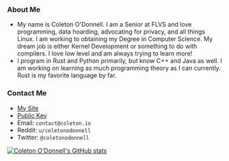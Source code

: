 ### About Me
- My name is Coleton O'Donnell. I am a Senior at FLVS and love programming, data hoarding, advocating for privacy, and all things Linux. I am working to obtaining my Degree in Computer Science. My dream job is either Kernel Development or something to do with compilers. I love low level and am always trying to learn more!
- I program in Rust and Python primarily, but know C++ and Java as well. I am working on learning as much programming theory as I can currently. Rust is my favorite language by far. 

### Contact Me
- [My Site](https://coleton.io)
- [Public Key](https://coleton.io/publickey.txt)
- Email: `contact@coleton.io`
- Reddit: `u/coletonodonnell`
- Twitter: `@coletonodonnell`

[![Coleton O'Donnell's GitHub stats](https://github-readme-stats.vercel.app/api?username=coletonodonnell&theme=dark&show_icons=true)](https://github.com/anuraghazra/github-readme-stats)

